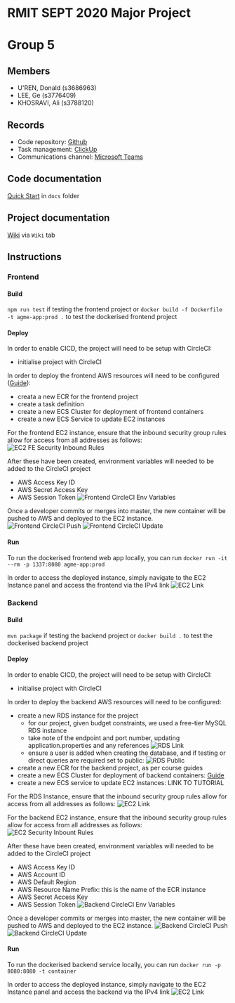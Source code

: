 # RMIT SEPT 2020 Major Project

# Group 5

## Members
* U'REN, Donald (s3686963)
* LEE, Ge (s3776409)
* KHOSRAVI, Ali (s3788120)

## Records

* Code repository: [Github](https://github.com/RMIT-SEPT/majorproject-2-thurs-18-30-5) 
* Task management: [ClickUp](https://app.clickup.com/6916505/v/l/s/6940247)
* Communications channel: [Microsoft Teams](https://teams.microsoft.com/l/channel/19%3a4b6e5f8a1553417dbeff5f23690d8ebc%40thread.tacv2/General?groupId=25ef5859-063c-4c1a-8d46-988c0c7cb83d&tenantId=d1323671-cdbe-4417-b4d4-bdb24b51316b)

## Code documentation

[Quick Start](/docs/README.md) in `docs` folder

## Project documentation
[Wiki](https://github.com/RMIT-SEPT/majorproject-2-thurs-18-30-5/wiki) via `Wiki` tab


## Instructions


### Frontend
#### Build
`npm run test` if testing the frontend project
  or 
`docker build -f Dockerfile -t agme-app:prod .` to test the dockerised frontend project

#### Deploy
In order to enable CICD, the project will need to be setup with CircleCI:
- initialise project with CircleCI

In order to deploy the frontend AWS resources will need to be configured ([Guide](https://www.bogotobogo.com/DevOps/DevOps-ECS-ECR.php)):
- creata a new ECR for the frontend project
- create a task definition
- create a new ECS Cluster for deployment of frontend containers
- create a new ECS Service to update EC2 instances

For the frontend EC2 instance, ensure that the inbound security group rules allow for access from all addresses as follows:
![EC2 FE Security Inbound Rules](docs/README_screenshots/ec2_fe_security_group.png)

After these have been created, environment variables will needed to be added to the CircleCI project
- AWS Access Key ID
- AWS Secret Access Key
- AWS Session Token
![Frontend CircleCI Env Variables](/docs/README_screenshots/frontend_ci_env.png)

Once a developer commits or merges into master, the new container will be pushed to AWS and deployed to the EC2 instance.
![Frontend CircleCI Push](/docs/README_screenshots/frontend_ci_build.png)
![Frontend CircleCI Update](/docs/README_screenshots/frontend_ci_update.png)

#### Run
To run the dockerised frontend web app locally, you can run `docker run -it --rm -p 1337:8080 agme-app:prod`

In order to access the deployed instance, simply navigate to the EC2 Instance panel and access the frontend via the IPv4 link
![EC2 Link](/docs/README_screenshots/fe_ec2_link.png)

### Backend
#### Build
`mvn package` if testing the backend project
  or 
`docker build .` to test the dockerised backend project

#### Deploy
In order to enable CICD, the project will need to be setup with CircleCI:
- initialise project with CircleCI

In order to deploy the backend AWS resources will need to be configured:
- create a new RDS instance for the project
  - for our project, given budget constraints, we used a free-tier MySQL RDS instance
  - take note of the endpoint and port number, updating application.properties and any references
  ![RDS Link](/docs/README_screenshots/rds.png)
  - ensure a user is added when creating the database, and if testing or direct queries are required set to public:
  ![RDS Public](/docs/README_screenshots/rds_public.png)
- create a new ECR for the backend project, as per course guides
- create a new ECS Cluster for deployment of backend containers: [Guide](https://aws.amazon.com/premiumsupport/knowledge-center/ecs-tasks-pull-images-ecr-repository/)
- create a new ECS service to update EC2 instances: LINK TO TUTORIAL

For the RDS Instance, ensure that the inbound security group rules allow for access from all addresses as follows:
![EC2 Link](/docs/README_screenshots/rds_security.png)

For the backend EC2 instance, ensure that the inbound security group rules allow for access from all addresses as follows:
![EC2 Security Inbount Rules](/docs/README_screenshots/ec2_security_group.png)

After these have been created, environment variables will needed to be added to the CircleCI project
- AWS Access Key ID
- AWS Account ID
- AWS Default Region
- AWS Resource Name Prefix: this is the name of the ECR instance
- AWS Secret Access Key
- AWS Session Token
![Backend CircleCI Env Variables](/docs/README_screenshots/backend_ci_env.png)

Once a developer commits or merges into master, the new container will be pushed to AWS and deployed to the EC2 instance.
![Backend CircleCI Push](/docs/README_screenshots/backend_ci_build.png)
![Backend CircleCI Update](/docs/README_screenshots/backend_ci_update.png)

#### Run
To run the dockerised backend service locally, you can run `docker run -p 8080:8080 -t container`

In order to access the deployed instance, simply navigate to the EC2 Instance panel and access the backend via the IPv4 link
![EC2 Link](/docs/README_screenshots/ec2_link.png)
